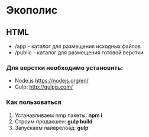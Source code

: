 Экополис
===================
## HTML
- /app - каталог для размещения исходных файлов
- /public - каталог для размещения готовой верстки

### Для верстки необходимо установить:
 - Node.js https://nodejs.org/en/
 - Gulp: http://gulpjs.com/

### Как пользоваться
 1. Устанавливаем nmp пакеты: **npm i**
 2. Строим продакшен: **gulp build**
 3. Запускаем лайврелоад: **gulp**